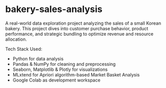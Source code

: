 # bakery-sales-analysis
A real-world data exploration project analyzing the sales of a small Korean bakery. This project dives into customer purchase behavior, product performance, and strategic bundling to optimize revenue and resource allocation.

Tech Stack Used: 

- Python for data analysis
- Pandas & NumPy for cleaning and preprocessing
- Seaborn, Matplotlib & Plotly for visualizations
- MLxtend for Apriori algorithm-based Market Basket Analysis
- Google Colab as development workspace
